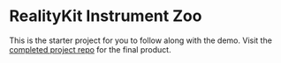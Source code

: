 # RealityKit Instrument Zoo

This is the starter project for you to follow along with the demo.
Visit the [completed project repo]() for the final product.
